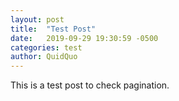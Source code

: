 ```yaml
---
layout: post
title:  "Test Post"
date:   2019-09-29 19:30:59 -0500
categories: test
author: QuidQuo
---
```

This is a test post to check pagination.